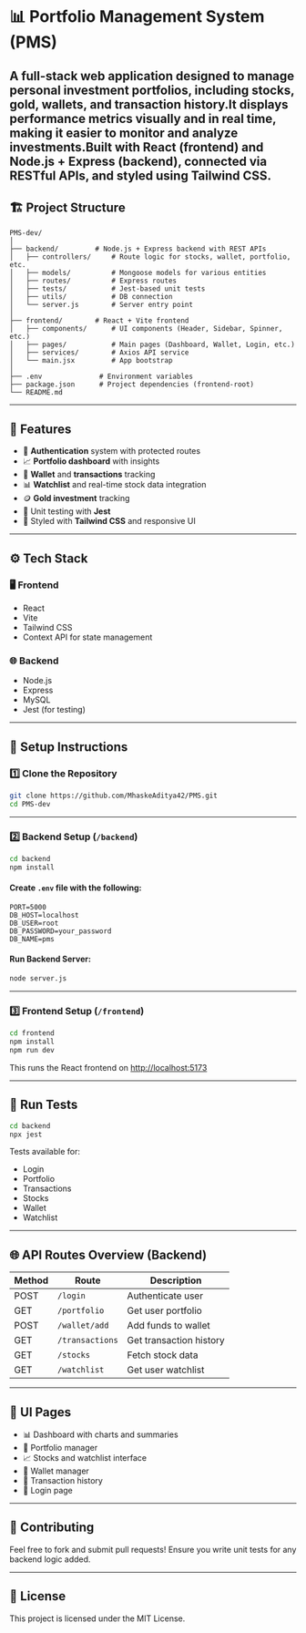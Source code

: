 # 📊 Portfolio Management System (PMS)

A full-stack web application designed to manage personal investment portfolios, including stocks, gold, wallets, and transaction history.It displays performance metrics visually and in real time, making it easier to monitor and analyze investments.Built with React (frontend) and Node.js + Express (backend), connected via RESTful APIs, and styled using Tailwind CSS.
---

## 🏗️ Project Structure

```
PMS-dev/
│
├── backend/         # Node.js + Express backend with REST APIs
│   ├── controllers/     # Route logic for stocks, wallet, portfolio, etc.
│   ├── models/          # Mongoose models for various entities
│   ├── routes/          # Express routes
│   ├── tests/           # Jest-based unit tests
│   ├── utils/           # DB connection
│   └── server.js        # Server entry point
│
├── frontend/        # React + Vite frontend
│   ├── components/      # UI components (Header, Sidebar, Spinner, etc.)
│   ├── pages/           # Main pages (Dashboard, Wallet, Login, etc.)
│   ├── services/        # Axios API service
│   └── main.jsx         # App bootstrap
│
├── .env              # Environment variables
├── package.json      # Project dependencies (frontend-root)
└── README.md
```

---

## 🚀 Features

- 🔐 **Authentication** system with protected routes
- 📈 **Portfolio dashboard** with insights
- 💼 **Wallet** and **transactions** tracking
- 📊 **Watchlist** and real-time stock data integration
- 🪙 **Gold investment** tracking
- 🧪 Unit testing with **Jest**
- 🎨 Styled with **Tailwind CSS** and responsive UI

---

## ⚙️ Tech Stack

### 🖥️ Frontend
- React
- Vite
- Tailwind CSS
- Context API for state management

### 🌐 Backend
- Node.js
- Express
- MySQL
- Jest (for testing)

---

## 🔧 Setup Instructions

### 1️⃣ Clone the Repository

```bash
git clone https://github.com/MhaskeAditya42/PMS.git
cd PMS-dev
```

---

### 2️⃣ Backend Setup (`/backend`)

```bash
cd backend
npm install
```

#### Create `.env` file with the following:
```env
PORT=5000
DB_HOST=localhost
DB_USER=root
DB_PASSWORD=your_password
DB_NAME=pms
```

#### Run Backend Server:
```bash
node server.js
```

---

### 3️⃣ Frontend Setup (`/frontend`)

```bash
cd frontend
npm install
npm run dev
```

This runs the React frontend on [http://localhost:5173](http://localhost:5173)

---

## 🧪 Run Tests

```bash
cd backend
npx jest
```

Tests available for:
- Login
- Portfolio
- Transactions
- Stocks
- Wallet
- Watchlist

---

## 🌐 API Routes Overview (Backend)

| Method | Route                 | Description                  |
|--------|-----------------------|------------------------------|
| POST   | `/login`              | Authenticate user            |
| GET    | `/portfolio`          | Get user portfolio           |
| POST   | `/wallet/add`         | Add funds to wallet          |
| GET    | `/transactions`       | Get transaction history      |
| GET    | `/stocks`             | Fetch stock data             |
| GET    | `/watchlist`          | Get user watchlist           |

---

## 📸 UI Pages

- 📊 Dashboard with charts and summaries
- 📂 Portfolio manager
- 📈 Stocks and watchlist interface
- 💼 Wallet manager
- 📜 Transaction history
- 🔐 Login page

---

## 🤝 Contributing

Feel free to fork and submit pull requests! Ensure you write unit tests for any backend logic added.

---

## 📝 License

This project is licensed under the MIT License.
